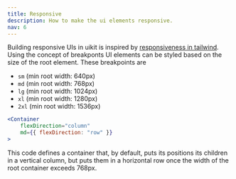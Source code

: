 ```yaml
---
title: Responsive
description: How to make the ui elements responsive.
nav: 6
---
```


Building responsive UIs in uikit is inspired by [responsiveness in tailwind](https://tailwindcss.com/docs/responsive-design). Using the concept of breakponts UI elements can be styled based on the size of the root element. These breakpoints are
- `sm` (min root width: 640px)
- `md` (min root width: 768px)
- `lg` (min root width: 1024px)
- `xl` (min root width: 1280px)
- `2xl` (min root width: 1536px)

```jsx showLineNumbers
<Container
    flexDirection="column"
    md={{ flexDirection: "row" }}
>
```

This code defines a container that, by default, puts its positions its children in a vertical column, but puts them in a horizontal row once the width of the root container exceeds 768px.
